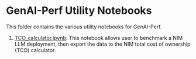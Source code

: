 # GenAI-Perf Utility Notebooks

This folder contains the various utility notebooks for GenAI-Perf. 

1. [TCO_calculator.ipynb](TCO_calculator.ipynb): This notebook allows user to benchmark a NIM LLM deployment, then export the data to the NIM total cost of ownership (TCO) calculator.